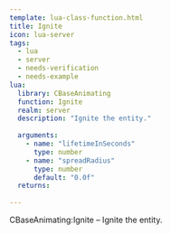 ```yaml
---
template: lua-class-function.html
title: Ignite
icon: lua-server
tags:
  - lua
  - server
  - needs-verification
  - needs-example
lua:
  library: CBaseAnimating
  function: Ignite
  realm: server
  description: "Ignite the entity."
  
  arguments:
    - name: "lifetimeInSeconds"
      type: number
    - name: "spreadRadius"
      type: number
      default: "0.0f"
  returns:
    
---
```


<div class="lua__search__keywords">
CBaseAnimating:Ignite &#x2013; Ignite the entity.
</div>
